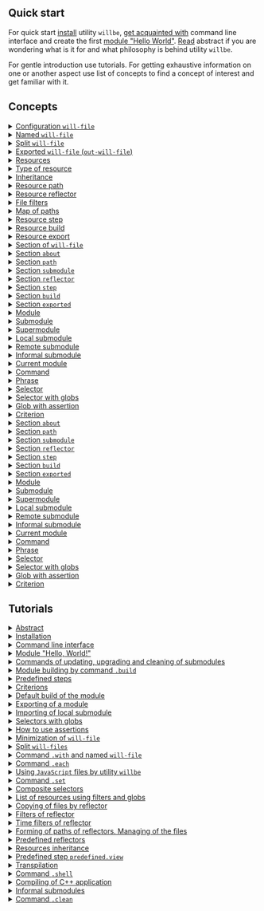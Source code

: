 
## Quick start

For quick start [install](<./tutorial/Instalation.md>) utility `willbe`, [get acquainted with](<./tutorial/CLI.md>) command line interface and create the first [module "Hello World"](<./tutorial/HelloWorld.md>). [Read](<./tutorial/Abstract.md>) abstract if you are wondering what is it for and what philosophy is behind utility `willbe`.

For gentle introduction use tutorials. For getting exhaustive information on one or another aspect use list of concepts to find a concept of interest and get familiar with it.

## Concepts

<details><summary><a href="./concept/WillFile.md">
      Configuration <code>will-file</code>
  </a></summary>
  Configuration for describing and building a module. Each formal module has such a file.
</details>
<details><summary><a href="./concept/WillFileNamedAndSplit.md#Named-will-file">
      Named <code>will-file</code>
  </a></summary>
  Kind of <code>will-file</code> which has a nonstandard name. It makes possible to have multiple modules with different names in a directory.
</details>
<details><summary><a href="./concept/WillFileNamedAndSplit.md#Split-will-file">
      Split <code>will-file</code>
  </a></summary>
  Splitting <code>will-file</code> into two files. One of them is for importing data and other is for exporting. It makes possible to split data related building and to develop a module and data which can be used by another modules.
</details>
<details><summary><a href="./concept/WillFileExported.md#Exported-will-file-out-will-file">
      Exported <code>will-file</code> (<code>out-will-file</code>)
  </a></summary>
  <code>Out-will-file</code> - kind of <code>will-file</code> which is generated by the utility during exporting of a module. Other modules can use the module importing its <code>out-will-file</code>.
</details>
<details><summary><a href="./concept/Structure.md#Resources">
      Resources
  </a></summary>
  Structural and functional element of <code>will-file</code>. Resources of the same type collected in a section.
</details>
<details><summary><a href="./concept/Structure.md#Type-of-resource">
      Type of resource
  </a></summary>
  Functionality associated with the group of resources restricted by its purpose. Examples of types of resources: path, submodule, step, build. Each type of resources has its own purpose and is treated by the utility differently.
</details>
<details><summary><a href="./concept/Inheritance.md">
      Inheritance
  </a></summary>
    It is the approach to describing a module when <code>will-file</code> can reuse (inherit) value of fields of another resource(s) of the same type.
</details>
<details><summary><a href="./concept/ResourcePath.md#Path">
      Resource path
  </a></summary>
  Resource for determination of the module's file structure. It includes paths to the module files. The paths are placed in the section <code>path</code>.
</details>
<details><summary><a href="./concept/ResourceReflector.md#Resource-reflector">
      Resource reflector
  </a></summary>
    It is a resource of section <code>reflector</code>, a method to describe a set of files in order to perform some operation on it.
</details>
<details><summary><a href="./concept/ReflectorFileFilter.md">
      File filters
  </a></summary>
  Technique to describe conditions of selection of the files which are needed to perform some operation at it. Reflector has two file filters: <code>src</code> and <code>dst</code>.
</details>
<details><summary><a href="./concept/ResourceReflector.md#map-of-paths">
      Map of paths
  </a></summary>
  A field of a reflector and a technique of description of the set of files which allows to include plenty of files and to exclude unwanted files by means of excluding conditions and globs out of it.
</details>
<details><summary><a href="./concept/ResourceStep.md#Resource-step">
      Resource step
  </a></summary>
  Instruction for building the module. Describe an operation and desired outcome. Build consists of steps.
  <code>Step</code> section resource which is an executing instruction of module building.
</details>
<details><summary><a href="./concept/ResourceBuild.md#Resource-build">
      Resource build
  </a></summary>
    Sequence and conditions of procedures execution to build a module. By implementation of the command <code>will .build</code>, developer has to select a particular build which is wanted unambiguously calling command by name or by conditions of the build.
</details>
<details><summary><a href="./concept/ResourceBuild.md#Resource-export">
      Resource export
  </a></summary>
  Special kind of build which required for the module to been used by other developers and modules. Result of exporting is generated files among wich is <code>out-will-file</code> and archive.
</details>
<details><summary><a href="./concept/Structure.md#Section-will-file">
      Section of <code>will-file</code>
  </a></summary>
  The highest structural unit of the <code>will-file</code> which consists of one-type resources or fields that describe this module.  
</details>
<details><summary><a href="./concept/SectionAbout.md">
      Section <code>about</code>
  </a></summary>
  The section has the descriptive information about the module.
</details>
<details><summary><a href="./concept/ResourcePath.md#Section-path">
      Section <code>path</code>
  </a></summary>
  Section has the list of the module paths for quick orientation in its file structure.
</details>
<details><summary><a href="./concept/SectionSubmodule.md">
      Section <code>submodule</code>
  </a></summary>
  The section has an information about submodules.
</details>
<details><summary><a href="./concept/ResourceReflector.md#Section-reflector">
      Section <code>reflector</code>
  </a></summary>
  The section has reflectors. It is a special type of resources for operation on the groups of files.
</details>
<details><summary><a href="./concept/ResourceStep.md#Section-step">
      Section <code>step</code>
  </a></summary>
  The section has steps which could be used by build for building of the module.
</details>
<details><summary><a href="./concept/ResourceBuild.md#Section-build">
      Section <code>build</code>
  </a></summary>
  Resources of the section (build) describe sequence and conditions of procedures of module's building.
</details>
<details><summary><a href="./concept/SectionExported.md">
      Section <code>exported</code>
  </a></summary>
  It is programmatically generated section of <code>out-will-file</code> by exporting a module. It has a list of exported files and it is used by other modules for importing the module.
</details>
<details><summary><a href="./concept/Module.md#Module">
      Module
  </a></summary>
  Module is the set of files, which is described in <code>will-file</code>.
</details>
<details><summary><a href="./concept/Module.md#Submodule">
      Submodule
  </a></summary>
  A module with its own <code>will-file</code> which is used by other module (supermodule).
</details>
<details><summary><a href="./concept/Module.md#Supermodule">
      Supermodule
  </a></summary>
  A module which includes other modules (submodules).
</details>
<details><summary><a href="./concept/SubmodulesLocalAndRemote.md#Local-submodule">
      Local submodule
  </a></summary>
  A submodule which is located locally.
</details>
<details><summary><a href="./concept/SubmodulesLocalAndRemote.md#Remote-submodule">
      Remote submodule
  </a></summary>
  A module which is located at the remote server. It should be downloaded in order to be used.
</details>
<details><summary><a href="./concept/SubmoduleInformal.md">
      Informal submodule
  </a></summary>
  Set of files distribution of which does not include <code>will-file</code>. For such a submodule it is possible to create <code>will-file</code> independently.
</details>
<details><summary><a href="./concept/ModuleCurrent.md">
      Current module
  </a></summary>
  A module with respect to which operations are performed. By default the module is loaded from file <code>.will.yml</code> of the current directory or pair of files <code>.im.will.yml</code> and <code>.ex.will.yml</code>.
</details>
<details><summary><a href="./concept/Command.md#Command">
      Command
  </a></summary>
  A string which has phrase which describes intention of a developer and actions which will be done by utility after user enters it. It is entered in the interface of the command prompt by developer.
</details>
<details><summary><a href="./concept/Command.md#Phrase">
      Phrase
  </a></summary>
  Word or several words, separated by dot, it denotes command which utility should perform.
</details>
<details><summary><a href="./concept/Selector.md#Selector">
      Selector
  </a></summary>
  String-reference on resource or group of resources of the module.
</details>
<details><summary><a href="./concept/Selector.md#Selector-with-globs">
      Selector with globs
  </a></summary>
  Selector which uses searching patterns (globs) for selecting of resources.
</details>
<details><summary><a href="./concept/Selector.md#Glob-with-assertion">
      Glob with assertion
  </a></summary>
  Special syntax construction appended after glob to restrict by expected number of resources which should be found by the selector.
</details>
<details><summary><a href="./concept/Criterions.md">
      Criterion
  </a></summary>
  Element of comparison for selection of resources.
</details><details><summary><a href="./concept/SectionAbout.md">
      Section <code>about</code>
  </a></summary>
  The section has the descriptive information about the module.
</details>
<details><summary><a href="./concept/ResourcePath.md#Section-path">
      Section <code>path</code>
  </a></summary>
  The section has the list of the paths for quick orientation in its file structure.
</details>
<details><summary><a href="./concept/SectionSubmodule.md">
      Section <code>submodule</code>
  </a></summary>
  The section has an information about submodules.
</details>
<details><summary><a href="./concept/ResourceReflector.md#Section-reflector">
      Section <code>reflector</code>
  </a></summary>
  The section has reflectors. It is  a special type of resources for operation at the groups of files.
</details>
<details><summary><a href="./concept/ResourceStep.md#Section-step">
      Section <code>step</code>
  </a></summary>
  The section has steps which could be used by build for building of the module.
</details>
<details><summary><a href="./concept/ResourceBuild.md#Section-build">
      Section <code>build</code>
  </a></summary>
  Resources of the section (build) describe sequence and conditions of procedures of module's building.
</details>
<details><summary><a href="./concept/SectionExported.md">
      Section <code>exported</code>
  </a></summary>
  It is programmatically generated section of <code>out-will-file</code> by exporting a module. It has a list of exported files and it is used by other modules for importing the module.
</details>
<details><summary><a href="./concept/Module.md#Module">
      Module
  </a></summary>
  Module is the set of files, which is described in <code>will-file</code>.
</details>
<details><summary><a href="./concept/Module.md#Submodule">
      Submodule
  </a></summary>
  A module with its own <code>will-file</code> which is used by other module (supermodule).
</details>
<details><summary><a href="./concept/Module.md#Supermodule">
      Supermodule
  </a></summary>
  A module which includes other modules (submodules).
</details>
<details><summary><a href="./concept/SubmodulesLocalAndRemote.md#Local-submodule">
      Local submodule
  </a></summary>
  A submodule which is located locally.
</details>
<details><summary><a href="./concept/SubmodulesLocalAndRemote.md#Remote-submodule">
      Remote submodule
  </a></summary>
  A module which is located at the remote server. It should be downloaded in order to be used.
</details>
<details><summary><a href="./concept/SubmoduleInformal.md">
      Informal submodule
  </a></summary>
  Set of files distribution of which does not include <code>will-file</code>. For such a submodule it is possible to create <code>will-file</code> independently.
</details>
<details><summary><a href="./concept/ModuleCurrent.md">
      Current module
  </a></summary>
  A module with respect to which operations are performed. By default the module is loaded from file <code>.will.yml</code> of the current directory or pair of files <code>.im.will.yml</code> and <code>.ex.will.yml</code>.
</details>
<details><summary><a href="./concept/Command.md#Command">
      Command
  </a></summary>
  A string which has phrase which describes intention of a developer and actions which will be done by utility after user enters it. It is entered in the interface of the command prompt by developer.
</details>
<details><summary><a href="./concept/Command.md#Phrase">
      Phrase
  </a></summary>
  Word or several words, separated by dot, it denotes command which utility should perform.
</details>
<details><summary><a href="./concept/Selector.md#Selector">
      Selector
  </a></summary>
  String-reference on resource or group of resources of the module.
</details>
<details><summary><a href="./concept/Selector.md#Selector-with-globs">
      Selector with globs
  </a></summary>
  Selector which uses searching patterns (globs) for selecting of resources.
</details>
<details><summary><a href="./concept/Selector.md#Glob-with-assertion">
      Glob with assertion
  </a></summary>
  Special syntax construction appended after glob to restrict by expected number of resources which should be found by the selector.
</details>
<details><summary><a href="./concept/Criterions.md">
      Criterion
  </a></summary>
  Element of comparison for selection of resources.
</details>

## Tutorials

<details><summary><a href="./tutorial/Abstract.md">
     Abstract
  </a></summary>
  Abstract. What utility <code>willbe</code> is and what it is not.
</details>
<details><summary><a href="./tutorial/Installation.md">
      Installation
  </a></summary>
  Procedure of installation of a utility. <code>willbe</code>
</details>
<details><summary><a href="./tutorial/CLI.md">
      Command line interface
  </a></summary>
  How to use command line interface of utility <code>willbe</code>. How to use command <code>.help</code> and <code>.list</code>.
</details>
<details><summary><a href="./tutorial/HelloWorld.md">
      Module "Hello, World!"
  </a></summary>
  Creating module "Hello, World!". Downloading of remoted submodule.
</details>
<details><summary><a href="./tutorial/CommandsSubmodules.md">
      Commands of updating, upgrading and cleaning of submodules
       </a></summary>     
   Commands of updating files of submodules, upgrading submodules rewriting <code>will-file</code> automatically and cleaning of submodules.
</details>
<details><summary><a href="./tutorial/Build.md">
      Module building by command <code>.build</code>
  </a></summary>
  Build of some builds of the module for construction of it.
</details>
<details><summary><a href="./tutorial/StepsPredefined.md">
      Predefined steps
  </a></summary>
  How to use predefined steps for the work with remote submodules.
</details>
<details><summary><a href="./tutorial/Criterions.md">
      Criterions
  </a></summary>
  How to use criterions for resource selection.
</details>
<details><summary><a href="./tutorial/CriterionDefault.md">
      Default build of the module
  </a></summary>
  How to construct the build without explicit specification of the argument for command <code>.build</code>.
</details>
<details><summary><a href="./tutorial/ModuleWillFileExported.md">
      Exporting of a module
  </a></summary>
  Exporting of the module to use it by another developer or module.
</details>
<details><summary><a href="./tutorial/SubmodulesLocal.md">
      Importing of local submodule
  </a></summary>
  How to use local submodule from another module (supermodule).
</details>
<details><summary><a href="./tutorial/SelectorsWithGlob.md">
      Selectors with globs
  </a></summary>
  How to use selectors with globs.
</details>
<details><summary><a href="./tutorial/AssertsUsing.md">
      How to use assertions
  </a></summary>
  How assertions help to reduce errors during design.
</details>
<details><summary><a href="./tutorial/WillFileMinimization.md">
      Minimization of <code>will-file</code>
  </a></summary>
  How to minimize <code>will-file</code> by means of instantiation of sets of criterions.
</details>
<details><summary><a href="./tutorial/WillFileSplit.md">
      Split <code>will-files</code>
  </a></summary>
  How to create and use a module with split <code>will-file</code>.
</details>
<details><summary><a href="./tutorial/WillFileNamed.md">
      Command <code>.with</code> and named <code>will-file</code>
  </a></summary>
  How to use command <code>.with</code>? What is named <code>will-file</code>?
</details>
<details><summary><a href="./tutorial/CommandEach.md">
      Command <code>.each</code>
  </a></summary>
  Command <code>.each</code> for executing the same operation for plenty modules or submodules.
</details>
<details><summary><a href="./tutorial/StepJS.md">
      Using <code>JavaScript</code> files by utility <code>willbe</code>
  </a></summary>
  How to use JavaScript files by utility <code>willbe</code> for implementation of complicated scenarios of builds.
</details>
<details><summary><a href="./tutorial/CommandSet.md">
      Command <code>.set</code>
  </a></summary>
  How to use command <code>.set</code> to change the state of the utility, for example to change the level of verbosity.
</details>
<details><summary><a href="./tutorial/SelectorComposite.md">
      Composite selectors
  </a></summary>
  How to use composite selectors for selection of resources out of submodules.
</details>
<details><summary><a href="./tutorial/CommandsListSearch.md">
      List of resources using filters and globs
  </a></summary>
  How to construct a request to utility and obtain the list of resources using filters and globs.
</details>
<details><summary><a href="./tutorial/ReflectorUsing.md">
      Copying of files by reflector
  </a></summary>
  Copying files by reflectors, field <code>recursive</code> of reflector.
</details>
<details><summary><a href="./tutorial/ReflectorFilters.md">
      Filters of reflector
  </a></summary>
  Using filters of reflectors for selection of files for copying.
</details>
<details><summary><a href="./tutorial/ReflectorTimeFilters.md">
      Time filters of reflector
  </a></summary>
  How to use filters to select files by time.
</details>
<details><summary><a href="./tutorial/ReflectorFSControl.md">
      Forming of paths of reflectors. Managing of the files
  </a></summary>
  Describe algorithm of path forming and explicit copying restrictions.

  How the paths of the reflectors are created and how to manage the access to files and directory in reflector
</details>
<details><summary><a href="./tutorial/ReflectorsPredefined.md">
      Predefined reflectors
  </a></summary>
  Using of predefined reflectors to split on version of debugging  and release.Building of multibuilds.
</details>
<details><summary><a href="./tutorial/ResourceInheritance.md">
      Resources inheritance
  </a></summary>
  How to use resource inheritance to reuse data.
</details>
<details><summary><a href="./tutorial/StepView.md">
      Predefined step <code>predefined.view</code>
  </a></summary>
  How to use predefined step <code>predefined.view</code> to view files.
</details>
<details><summary><a href="./tutorial/StepTranspile.md">
      Transpilation
  </a></summary>
  Using of predefined step <code>predefined.transpile</code> to transpile <code>JavaScript</code> files or its concatenation.
</details>
<details><summary><a href="./tutorial/CommandShell.md">
      Command <code>.shell</code>
  </a></summary>
  A command to call external application by utility <code>willbe</code> for chosen modules or submodules.
</details>
<details><summary><a href="./tutorial/WillbeAsMake.md">
      Compiling of С++ application
  </a></summary>
  How to use utility <code>willbe</code> for compiling С++ application.
</details>
<details><summary><a href="./tutorial/SubmoduleInformal.md">
      Informal submodules
  </a></summary>
  Importing of informal submodules.
</details>
<details><summary><a href="./tutorial/CommandClean.md">
      Command  <code>.clean</code>
  </a></summary>
  Using of the command <code>.clean</code> for cleaning generated and temporary files.
</details>
